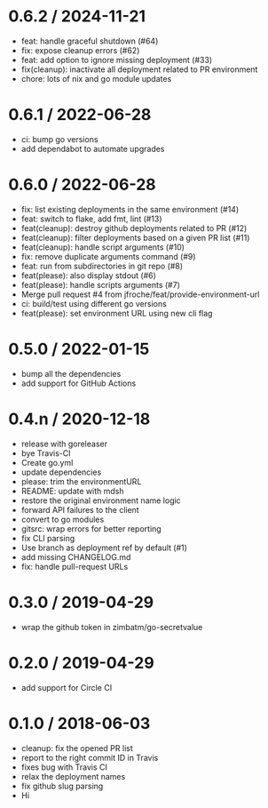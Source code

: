 
0.6.2 / 2024-11-21
==================

  * feat: handle graceful shutdown (#64)
  * fix: expose cleanup errors (#62)
  * feat: add option to ignore missing deployment (#33)
  * fix(cleanup): inactivate all deployment related to PR environment
  * chore: lots of nix and go module updates

0.6.1 / 2022-06-28
==================

  * ci: bump go versions
  * add dependabot to automate upgrades

0.6.0 / 2022-06-28
==================

  * fix: list existing deployments in the same environment (#14)
  * feat: switch to flake, add fmt, lint (#13)
  * feat(cleanup): destroy github deployments related to PR (#12)
  * feat(cleanup): filter deployments based on a given PR list (#11)
  * feat(cleanup): handle script arguments (#10)
  * fix: remove duplicate arguments command (#9)
  * feat: run from subdirectories in git repo (#8)
  * feat(please): also display stdout (#6)
  * feat(please): handle scripts arguments (#7)
  * Merge pull request #4 from jfroche/feat/provide-environment-url
  * ci: build/test using different go versions
  * feat(please): set environment URL using new cli flag

0.5.0 / 2022-01-15
==================

  * bump all the dependencies
  * add support for GitHub Actions

0.4.n / 2020-12-18
==================

  * release with goreleaser
  * bye Travis-CI
  * Create go.yml
  * update dependencies
  * please: trim the environmentURL
  * README: update with mdsh
  * restore the original environment name logic
  * forward API failures to the client
  * convert to go modules
  * gitsrc: wrap errors for better reporting
  * fix CLI parsing
  * Use branch as deployment ref by default (#1)
  * add missing CHANGELOG.md
  * fix: handle pull-request URLs

0.3.0 / 2019-04-29
==================

  * wrap the github token in zimbatm/go-secretvalue

0.2.0 / 2019-04-29
==================

  * add support for Circle CI

0.1.0 / 2018-06-03
==================

  * cleanup: fix the opened PR list
  * report to the right commit ID in Travis
  * fixes bug with Travis CI
  * relax the deployment names
  * fix github slug parsing
  * Hi

